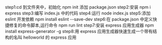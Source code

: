 step1:cd 到文件夹中，初始化 npm init 添加 package.json
step2:安装 npm i express
step3:编写 index.js 中的代码
step4:运行 node index.js
step5:添加 eslint 开发依赖 npm install eslint --save-dev
step6:在 package.json 中定义快捷修复的命令脚本,运行命令 npm run lint
step7:安装 express 应用生成器 npm install express-generator -g
step8:用 express 应用生成器快速生成一个带有结构的名叫 helloworld 的 express 应用
